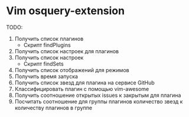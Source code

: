 # Vim osquery-extension
TODO:
1. Получить список плагинов
	- Скрипт findPlugins
2. Получить список настроек для плагинов
3. Получить список настроек
	- Скрипт findSets
4. Получить список отображений для режимов
5. Получить время запуска
6. Получить список звезд для плагина на сервисе GitHub
7. Классифицировать плагин с помощью vim-awesome
8. Получить соотношение открытых issues к закрытым для плагина
9. Посчитать соотношение для группы плагинов количество звезд к количеству плагинов в группе
